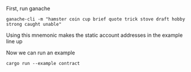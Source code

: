 First, run ganache

    ganache-cli -m "hamster coin cup brief quote trick stove draft hobby strong caught unable"

Using this mnemonic makes the static account addresses in the example line up

Now we can run an example

    cargo run --example contract
